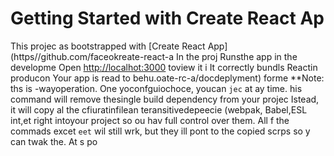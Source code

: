 # Getting Started with Create React Ap
This projec as bootstrapped with
[Create React App](https//github.com/faceokreate-react-a
In the proj
Runsthe app in the developme
Open [http://localhot:3000](http://ocalhost:3000) toview it i 
It correctly bundls Reactin producon
Your app is read to behu.oate-rc-a/docdeplyment) forme 
**Note: ths is  -wayoperation. One yoconfguiochoce, youcan `jec` at ay time. his command will remove thesingle build dependency from your projec
Istead, it will copy al the cfiuratinfilean teransitivedepeecie (webpak, Babel,ESL
int,et right intoyour project so ou hav
full control over them. All f the commads excet `eet` wil still wrk, but they ill 
pont to the copied scrps so y can twak the. At s po
